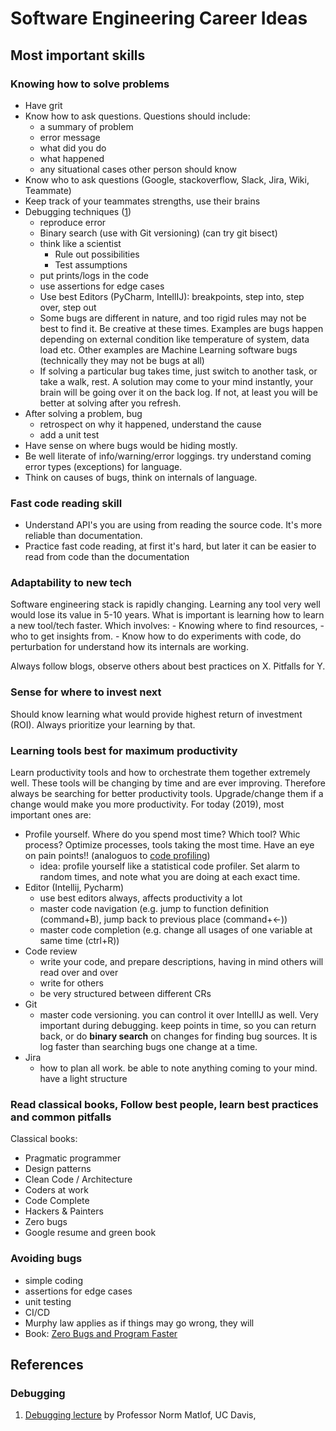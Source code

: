 # Software Engineering Career Ideas


## Most important skills

### Knowing how to solve problems
- Have grit
- Know how to ask questions. Questions should include:
    - a summary of problem
    - error message
    - what did you do
    - what happened
    - any situational cases other person should know
- Know who to ask questions (Google, stackoverflow, Slack, Jira, Wiki, Teammate)
- Keep track of your teammates strengths, use their brains
- Debugging techniques ([1](https://courses.cs.washington.edu/courses/cse331/17wi/lec15/lec15-debugging-4up.pdf))
  - reproduce error
  - Binary search (use with Git versioning) (can try git bisect)
  - think like a scientist
     - Rule out possibilities
     - Test assumptions
  - put prints/logs in the code
  - use assertions for edge cases
  - Use best Editors (PyCharm, IntellIJ): breakpoints, step into, step over, step out
  - Some bugs are different in nature, and too rigid rules may not be best to find it. Be creative at these times. Examples are bugs happen depending on external condition like temperature of system, data load etc. Other examples are Machine Learning software bugs (technically they may not be bugs at all)
  - If solving a particular bug takes time, just switch to another task, or take a walk, rest. A solution may come to your mind instantly, your brain will be going over it on the back log. If not, at least you will be better at solving after you refresh.
- After solving a problem, bug
  - retrospect on why it happened, understand the cause
  - add a unit test
- Have sense on where bugs would be hiding mostly.
- Be well literate of info/warning/error loggings. try understand coming error types (exceptions) for language.
- Think on causes of bugs, think on internals of language.

### Fast code reading skill
- Understand API's you are using from reading the source code. It's more reliable than documentation.
- Practice fast code reading, at first it's hard, but later it can be easier to read from code than the documentation

### Adaptability to new tech
Software engineering stack is rapidly changing. Learning any tool very well would lose its value in 5-10 years. What is important is learning how to learn a new tool/tech faster. Which involves:
    - Knowing where to find resources, 
    - who to get insights from. 
    - Know how to do experiments with code, do perturbation for understand how its internals are working.
    
 Always follow blogs, observe others about best practices on X. Pitfalls for Y.
    
### Sense for where to invest next
Should know learning what would provide highest return of investment (ROI). Always prioritize your learning by that.

### Learning tools best for maximum productivity
Learn productivity tools and how to orchestrate them together extremely well. These tools will be changing by time and are ever improving. Therefore always be searching for better productivity tools. Upgrade/change them if a change would make you more productivity. For today (2019), most important ones are:
 - Profile yourself. Where do you spend most time? Which tool? Whic process? Optimize processes, tools taking the most time. Have an eye on pain points!! (analoguos to [code profiling](https://en.wikipedia.org/wiki/Profiling_(computer_programming)))
    - idea: profile yourself like a statistical code profiler. Set alarm to random times, and note what you are doing at each exact time.
 - Editor (Intellij, Pycharm)
    - use best editors always, affects productivity a lot
    - master code navigation (e.g. jump to function definition (command+B), jump back to previous place (command+<-))
    - master code completion (e.g. change all usages of one variable at same time (ctrl+R))
 - Code review
    - write your code, and prepare descriptions, having in mind others will read over and over
    - write for others
    - be very structured between different CRs
 - Git
    - master code versioning. you can control it over IntellIJ as well. Very important during debugging. keep points in time, so you can return back, or do **binary search** on changes for finding bug sources. It is log faster than searching bugs one change at a time.
 - Jira
    - how to plan all work. be able to note anything coming to your mind. have a light structure
    
### Read classical books, Follow best people, learn best practices and common pitfalls
Classical books:
 - Pragmatic programmer
 - Design patterns
 - Clean Code / Architecture
 - Coders at work
 - Code Complete
 - Hackers & Painters
 - Zero bugs
 - Google resume and green book
 
 
### Avoiding bugs
 - simple coding
 - assertions for edge cases
 - unit testing
 - CI/CD
 - Murphy law applies as if things may go wrong, they will
 - Book: [Zero Bugs and Program Faster](https://www.amazon.com/Zero-Bugs-Program-Faster-Thompson/dp/0996193308/ref=asc_df_0996193308/?tag=hyprod-20&linkCode=df0&hvadid=312091457223&hvpos=1o1&hvnetw=g&hvrand=2253535076960508376&hvpone=&hvptwo=&hvqmt=&hvdev=c&hvdvcmdl=&hvlocint=&hvlocphy=1014221&hvtargid=aud-829758849484:pla-521736069013&psc=1&tag=&ref=&adgrpid=62820903995&hvpone=&hvptwo=&hvadid=312091457223&hvpos=1o1&hvnetw=g&hvrand=2253535076960508376&hvqmt=&hvdev=c&hvdvcmdl=&hvlocint=&hvlocphy=1014221&hvtargid=aud-829758849484:pla-521736069013)

    
 ## References
 ### Debugging
 1. [Debugging lecture](https://courses.cs.washington.edu/courses/cse331/17wi/lec15/lec15-debugging-4up.pdf) by Professor Norm Matlof, UC Davis, 
  
 
